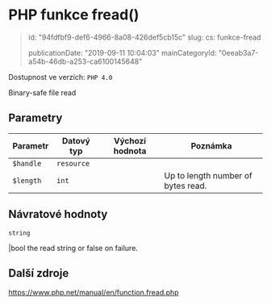 PHP funkce fread()
==================

> id: "94fdfbf9-def6-4966-8a08-426def5cb15c"
> slug:
> 	cs: funkce-fread
>
> publicationDate: "2019-09-11 10:04:03"
> mainCategoryId: "0eeab3a7-a54b-46db-a253-ca6100145648"

Dostupnost ve verzích: `PHP 4.0`

Binary-safe file read


Parametry
--------------

| Parametr | Datový typ | Výchozí hodnota | Poznámka |
|-----|-----|-----|-----|
| `$handle` | `resource` |  |  |
| `$length` | `int` |  | Up to length number of bytes read. |


Návratové hodnoty
----------------

`string`

|bool the read string or false on failure.

Další zdroje
------------

https://www.php.net/manual/en/function.fread.php
